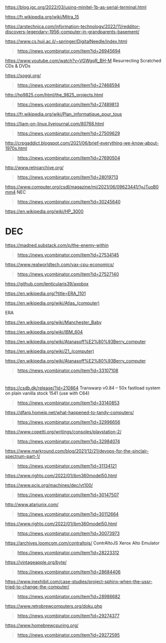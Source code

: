 https://blog.jgc.org/2022/03/using-minitel-1b-as-serial-terminal.html

https://fr.wikipedia.org/wiki/Mitra_15

https://arstechnica.com/information-technology/2022/11/redditor-discovers-legendary-1956-computer-in-grandparents-basement/

https://www.cs.huji.ac.il/~springer/DigitalNeedle/index.html
> https://news.ycombinator.com/item?id=26945694

https://www.youtube.com/watch?v=VGWgqR_BH-M Resurrecting Scratched CDs & DVDs

https://soggi.org/
> https://news.ycombinator.com/item?id=27468594

http://hp9825.com/html/the_9825_projects.html
> https://news.ycombinator.com/item?id=27489813

https://fr.wikipedia.org/wiki/Plan_informatique_pour_tous

https://liam-on-linux.livejournal.com/80768.html
> https://news.ycombinator.com/item?id=27509629

http://crpgaddict.blogspot.com/2021/06/brief-everything-we-know-about-1970s.html
> https://news.ycombinator.com/item?id=27690504

http://www.retroarchive.org/
> https://news.ycombinator.com/item?id=28019713

https://www.computer.org/csdl/magazine/mi/2021/06/09623441/1yJTuoB0mm4 NEC
> https://news.ycombinator.com/item?id=30245640

https://en.wikipedia.org/wiki/HP_3000

# DEC
https://madned.substack.com/p/the-enemy-within
> https://news.ycombinator.com/item?id=27534145

https://www.realworldtech.com/vax-cpu-economics/
> https://news.ycombinator.com/item?id=27527140

https://github.com/lenticularis39/axpbox

https://en.wikipedia.org/?title=ERA_1101 

https://en.wikipedia.org/wiki/Atlas_(computer)

ERA

https://en.wikipedia.org/wiki/Manchester_Baby

https://en.wikipedia.org/wiki/IBM_604

https://en.wikipedia.org/wiki/Atanasoff%E2%80%93Berry_computer

https://en.wikipedia.org/wiki/Z1_(computer)

https://en.wikipedia.org/wiki/Atanasoff%E2%80%93Berry_computer
> https://news.ycombinator.com/item?id=33107108

#
https://csdb.dk/release/?id=210864 Transwarp v0.84 – 50x fastload system on plain vanilla stock 1541 (use with C64)
> https://news.ycombinator.com/item?id=33140853

https://dfarq.homeip.net/what-happened-to-tandy-computers/
> https://news.ycombinator.com/item?id=32996656

https://www.copetti.org/writings/consoles/playstation-2/
> https://news.ycombinator.com/item?id=32984074

https://www.markround.com/blog/2021/12/21/devops-for-the-sinclair-spectrum-part-1/
> https://news.ycombinator.com/item?id=31134121

https://www.righto.com/2022/01/ibm360model50.html

https://www.pcjs.org/machines/dec/vt100/
> https://news.ycombinator.com/item?id=30147507

http://www.atariunix.com/
> https://news.ycombinator.com/item?id=30112664

https://www.righto.com/2022/01/ibm360model50.html
> https://news.ycombinator.com/item?id=30073973

https://archives.loomcom.com/contraltojs/ ContrAltoJS Xerox Alto Emulator
> https://news.ycombinator.com/item?id=28223312

https://vintageapple.org/byte/
> https://news.ycombinator.com/item?id=28684406

https://www.inexhibit.com/case-studies/project-sphinx-when-the-ussr-tried-to-change-the-computer/
> https://news.ycombinator.com/item?id=28986682

https://www.retrobrewcomputers.org/doku.php
> https://news.ycombinator.com/item?id=29274377

https://www.homebrewcpuring.org/
> https://news.ycombinator.com/item?id=29272595





